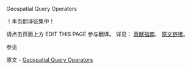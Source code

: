  Geospatial Query Operators

 ！本页翻译征集中！

请点击页面上方 EDIT THIS PAGE 参与翻译。
详见：
[贡献指南]( https://github.com/JinMuInfo/MongoDB-Manual-zh/blob/master/CONTRIBUTING.md )、
[原文链接](  https://docs.mongodb.com/manual/reference/operator/query-geospatial/  )。

 参见

原文 - [Geospatial Query Operators]( https://docs.mongodb.com/manual/reference/operator/query-geospatial/ )


